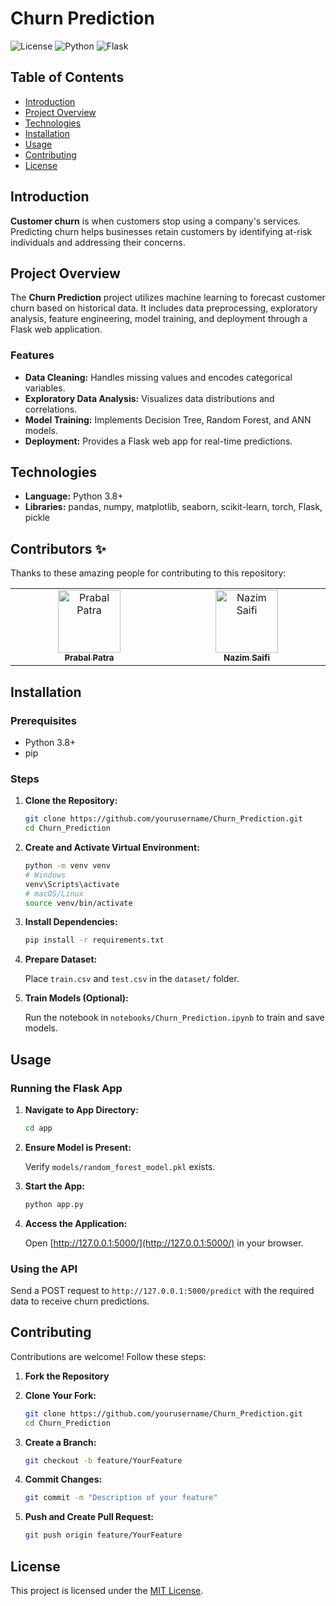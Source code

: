 # Churn Prediction

![License](https://img.shields.io/badge/license-MIT-blue.svg)
![Python](https://img.shields.io/badge/python-3.8+-blue.svg)
![Flask](https://img.shields.io/badge/flask-2.0+-blue.svg)

## Table of Contents

- [Introduction](#introduction)
- [Project Overview](#project-overview)
- [Technologies](#technologies)
- [Installation](#installation)
- [Usage](#usage)
- [Contributing](#contributing)
- [License](#license)

## Introduction

**Customer churn** is when customers stop using a company's services. Predicting churn helps businesses retain customers by identifying at-risk individuals and addressing their concerns.

## Project Overview

The **Churn Prediction** project utilizes machine learning to forecast customer churn based on historical data. It includes data preprocessing, exploratory analysis, feature engineering, model training, and deployment through a Flask web application.

### Features

- **Data Cleaning:** Handles missing values and encodes categorical variables.
- **Exploratory Data Analysis:** Visualizes data distributions and correlations.
- **Model Training:** Implements Decision Tree, Random Forest, and ANN models.
- **Deployment:** Provides a Flask web app for real-time predictions.

## Technologies

- **Language:** Python 3.8+
- **Libraries:** pandas, numpy, matplotlib, seaborn, scikit-learn, torch, Flask, pickle

## Contributors ✨

Thanks to these amazing people for contributing to this repository:

<!-- ALL-CONTRIBUTORS-LIST:START - Do not remove or modify this section -->
<!-- prettier-ignore-start -->
<!-- markdownlint-disable -->
<table>
  <tbody>
    <tr>
       <td align="center" valign="top" width="14.28%"><a href="https://github.com/alienx5499"><img src="https://avatars.githubusercontent.com/u/176830976?v=4?s=100" width="100px;" alt="Prabal Patra"/><br /><sub><b>Prabal Patra</b></sub></a><br /><a href="https://github.com/alienx5499" title="Code"></a></td>
       <td align="center" valign="top" width="14.28%"><a href="https://github.com/Nazim9945"><img src="https://avatars.githubusercontent.com/u/101595985?v=4?s=100" width="100px;" alt="Nazim Saifi"/><br /><sub><b>Nazim Saifi</b></sub></a><br /><a href="https://github.com/Nazim9945" title="Code"></a></td>
    </tr>
  </tbody>
</table>

## Installation

### Prerequisites

- Python 3.8+
- pip

### Steps

1. **Clone the Repository:**

   ```bash
   git clone https://github.com/yourusername/Churn_Prediction.git
   cd Churn_Prediction
   ```

2. **Create and Activate Virtual Environment:**

   ```bash
   python -m venv venv
   # Windows
   venv\Scripts\activate
   # macOS/Linux
   source venv/bin/activate
   ```

3. **Install Dependencies:**

   ```bash
   pip install -r requirements.txt
   ```

4. **Prepare Dataset:**

   Place `train.csv` and `test.csv` in the `dataset/` folder.

5. **Train Models (Optional):**

   Run the notebook in `notebooks/Churn_Prediction.ipynb` to train and save models.

## Usage

### Running the Flask App

1. **Navigate to App Directory:**

   ```bash
   cd app
   ```

2. **Ensure Model is Present:**

   Verify `models/random_forest_model.pkl` exists.

3. **Start the App:**

   ```bash
   python app.py
   ```

4. **Access the Application:**

   Open [http://127.0.0.1:5000/](http://127.0.0.1:5000/) in your browser.

### Using the API

Send a POST request to `http://127.0.0.1:5000/predict` with the required data to receive churn predictions.

## Contributing

Contributions are welcome! Follow these steps:

1. **Fork the Repository**
2. **Clone Your Fork:**

   ```bash
   git clone https://github.com/yourusername/Churn_Prediction.git
   cd Churn_Prediction
   ```

3. **Create a Branch:**

   ```bash
   git checkout -b feature/YourFeature
   ```

4. **Commit Changes:**

   ```bash
   git commit -m "Description of your feature"
   ```

5. **Push and Create Pull Request:**

   ```bash
   git push origin feature/YourFeature
   ```

## License

This project is licensed under the [MIT License](LICENSE).